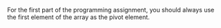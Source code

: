 For the first part of the programming assignment, you should always use the first element of the array as the pivot element.
